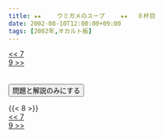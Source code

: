 ```yaml
---
title: ★★　 　ウミガメのスープ　 　★★ 　８杯目
date: 2002-08-10T12:00:00+09:00
tags: [2002年,オカルト板]
---
```

<div class="th_left"><a href="../7"><< 7</a></div>
<div class="th_right"><a href="../9">9 >></a></div>
<br><br>
<script src="../../js/cupsoup.js"></script>
<form>
<input type="button" value="問題と解説のみにする" onClick="toggleCupsoup()">
</form>
{{< 8 >}}
<div class="th_left"><a href="../7"><< 7</a></div>
<div class="th_right"><a href="../9">9 >></a></div>